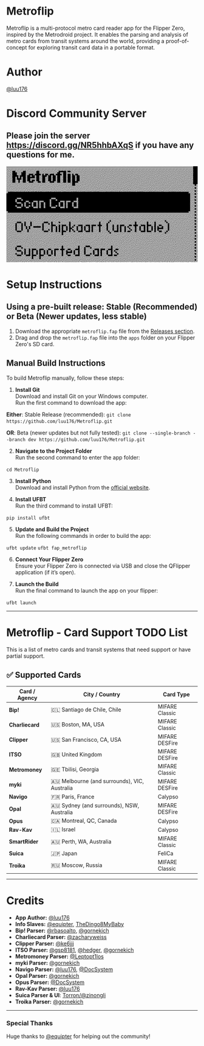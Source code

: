 # Metroflip
Metroflip is a multi-protocol metro card reader app for the Flipper Zero, inspired by the Metrodroid project. It enables the parsing and analysis of metro cards from transit systems around the world, providing a proof-of-concept for exploring transit card data in a portable format. 

# Author
[@luu176](https://github.com/luu176)

# Discord Community Server 

Please join the server https://discord.gg/NR5hhbAXqS if you have any questions for me.
---

![Menu-Top-Screenshot](screenshots/Menu-Top.png)

# Setup Instructions

## Using a pre-built release: Stable (Recommended) or Beta (Newer updates, less stable)
1. Download the appropriate `metroflip.fap` file from the [Releases section](https://github.com/luu176/Metroflip/releases).
2. Drag and drop the `metroflip.fap` file into the `apps` folder on your Flipper Zero's SD card.

## Manual Build Instructions
To build Metroflip manually, follow these steps:

1. **Install Git**  
   Download and install Git on your Windows computer.  
   Run the first command to download the app:  

**Either**:
Stable Release (recommended): 
```git clone https://github.com/luu176/Metroflip.git```

**OR**:
Beta (newer updates but not fully tested): 
```git clone --single-branch --branch dev https://github.com/luu176/Metroflip.git```

2. **Navigate to the Project Folder**  
Run the second command to enter the app folder:  

```cd Metroflip```

3. **Install Python**  
Download and install Python from the [official website](https://www.python.org).  

4. **Install UFBT**  
Run the third command to install UFBT:  

```pip install ufbt```

5. **Update and Build the Project**  
Run the following commands in order to build the app:  

```ufbt update```
```ufbt fap_metroflip```

6. **Connect Your Flipper Zero**  
Ensure your Flipper Zero is connected via USB and close the QFlipper application (if it’s open).  

7. **Launch the Build**  
Run the final command to launch the app on your flipper:  

```ufbt launch```

---

# Metroflip - Card Support TODO List

This is a list of metro cards and transit systems that need support or have partial support.

## ✅ Supported Cards

| **Card / Agency**  | **City / Country**                           | **Card Type**     |
|--------------------|----------------------------------------------|-------------------|
| **Bip!**           | 🇨🇱 Santiago de Chile, Chile                  | MIFARE Classic    |
| **Charliecard**    | 🇺🇸 Boston, MA, USA                           | MIFARE Classic    |
| **Clipper**        | 🇺🇸 San Francisco, CA, USA                    | MIFARE DESFire    |
| **ITSO**           | 🇬🇧 United Kingdom                            | MIFARE DESFire    |
| **Metromoney**     | 🇬🇪 Tbilisi, Georgia                          | MIFARE Classic    |
| **myki**           | 🇦🇺 Melbourne (and surrounds), VIC, Australia | MIFARE DESFire    |
| **Navigo**         | 🇫🇷 Paris, France                             | Calypso           |
| **Opal**           | 🇦🇺 Sydney (and surrounds), NSW, Australia    | MIFARE DESFire    |
| **Opus**           | 🇨🇦 Montreal, QC, Canada                      | Calypso           |
| **Rav-Kav**        | 🇮🇱 Israel                                    | Calypso           |
| **SmartRider**     | 🇦🇺 Perth, WA, Australia                      | MIFARE Classic    |
| **Suica**          | 🇯🇵 Japan                                     | FeliCa            |
| **Troika**         | 🇷🇺 Moscow, Russia                            | MIFARE Classic    |


---

# Credits
- **App Author:** [@luu176](https://github.com/luu176)
- **Info Slaves:** [@equipter](https://github.com/equipter), [TheDingo8MyBaby](https://github.com/TheDingo8MyBaby)
- **Bip! Parser:** [@rbasoalto](https://github.com/rbasoalto), [@gornekich](https://github.com/gornekich)
- **Charliecard Parser:** [@zacharyweiss](https://github.com/zacharyweiss)
- **Clipper Parser:** [@ke6jjj](https://github.com/ke6jjj)
- **ITSO Parser:** [@gsp8181](https://github.com/gsp8181), [@hedger](https://github.com/hedger), [@gornekich](https://github.com/gornekich)
- **Metromoney Parser:** [@Leptopt1los](https://github.com/Leptopt1los)
- **myki Parser:** [@gornekich](https://github.com/gornekich)
- **Navigo Parser:** [@luu176](https://github.com/luu176), [@DocSystem](https://github.com/DocSystem)
- **Opal Parser:** [@gornekich](https://github.com/gornekich)
- **Opus Parser:** [@DocSystem](https://github.com/DocSystem)
- **Rav-Kav Parser:** [@luu176](https://github.com/luu176)
- **Suica Parser & UI**: [Torron/@zinongli](https://github.com/zinongli)
- **Troika Parser:** [@gornekich](https://github.com/gornekich)

---

### Special Thanks
Huge thanks to [@equipter](https://github.com/equipter) for helping out the community!